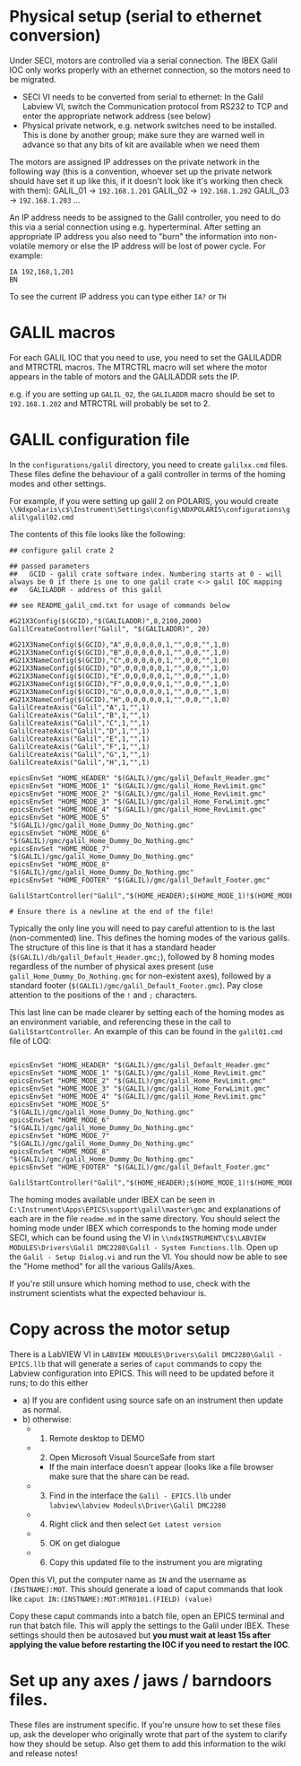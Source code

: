 # Physical setup (serial to ethernet conversion)

Under SECI, motors are controlled via a serial connection. The IBEX Galil IOC only works properly with an ethernet connection, so the motors need to be migrated.

- SECI VI needs to be converted from serial to ethernet: In the Galil Labview VI, switch the Communication protocol from RS232 to TCP and enter the appropriate network address (see below)
- Physical private network, e.g. network switches need to be installed. This is done by another group; make sure they are warned well in advance so that any bits of kit are available when we need them

The motors are assigned IP addresses on the private network in the following way (this is a convention, whoever set up the private network should have set it up like this, if it doesn't look like it's working then check with them):
GALIL_01 -> `192.168.1.201`
GALIL_02 -> `192.168.1.202`
GALIL_03 -> `192.168.1.203`
...

An IP address needs to be assigned to the Galil controller, you need to do this via a serial connection using e.g. hyperterminal. After setting an appropriate IP address you also need to "burn" the information into non-volatile memory or else the IP address will be lost of power cycle. For example:
```
IA 192,168,1,201
BN    
```
To see the current IP address you can type either    `IA?`    or    `TH`

# GALIL macros

For each GALIL IOC that you need to use, you need to set the GALILADDR and MTRCTRL macros. The MTRCTRL macro will set where the motor appears in the table of motors and the GALILADDR sets the IP.

e.g. if you are setting up `GALIL_02`, the `GALILADDR` macro should be set to `192.168.1.202` and MTRCTRL will probably be set to 2.

# GALIL configuration file

In the `configurations/galil` directory, you need to create `galilxx.cmd` files. These files define the behaviour of a galil controller in terms of the homing modes and other settings.

For example, if you were setting up galil 2 on POLARIS, you would create `\\Ndxpolaris\c$\Instrument\Settings\config\NDXPOLARIS\configurations\galil\galil02.cmd`

The contents of this file looks like the following:

```
## configure galil crate 2 

## passed parameters
##   GCID - galil crate software index. Numbering starts at 0 - will always be 0 if there is one to one galil crate <-> galil IOC mapping  
##   GALILADDR - address of this galil

## see README_galil_cmd.txt for usage of commands below

#G21X3Config($(GCID),"$(GALILADDR)",8,2100,2000) 
GalilCreateController("Galil", "$(GALILADDR)", 20)

#G21X3NameConfig($(GCID),"A",0,0,0,0,0,1,"",0,0,"",1,0)
#G21X3NameConfig($(GCID),"B",0,0,0,0,0,1,"",0,0,"",1,0)
#G21X3NameConfig($(GCID),"C",0,0,0,0,0,1,"",0,0,"",1,0)
#G21X3NameConfig($(GCID),"D",0,0,0,0,0,1,"",0,0,"",1,0)
#G21X3NameConfig($(GCID),"E",0,0,0,0,0,1,"",0,0,"",1,0)
#G21X3NameConfig($(GCID),"F",0,0,0,0,0,1,"",0,0,"",1,0)
#G21X3NameConfig($(GCID),"G",0,0,0,0,0,1,"",0,0,"",1,0)
#G21X3NameConfig($(GCID),"H",0,0,0,0,0,1,"",0,0,"",1,0)
GalilCreateAxis("Galil","A",1,"",1)
GalilCreateAxis("Galil","B",1,"",1)
GalilCreateAxis("Galil","C",1,"",1)
GalilCreateAxis("Galil","D",1,"",1)
GalilCreateAxis("Galil","E",1,"",1)
GalilCreateAxis("Galil","F",1,"",1)
GalilCreateAxis("Galil","G",1,"",1)
GalilCreateAxis("Galil","H",1,"",1)

epicsEnvSet "HOME_HEADER" "$(GALIL)/gmc/galil_Default_Header.gmc"
epicsEnvSet "HOME_MODE_1" "$(GALIL)/gmc/galil_Home_RevLimit.gmc"
epicsEnvSet "HOME_MODE_2" "$(GALIL)/gmc/galil_Home_RevLimit.gmc"
epicsEnvSet "HOME_MODE_3" "$(GALIL)/gmc/galil_Home_ForwLimit.gmc"
epicsEnvSet "HOME_MODE_4" "$(GALIL)/gmc/galil_Home_RevLimit.gmc"
epicsEnvSet "HOME_MODE_5" "$(GALIL)/gmc/galil_Home_Dummy_Do_Nothing.gmc"
epicsEnvSet "HOME_MODE_6" "$(GALIL)/gmc/galil_Home_Dummy_Do_Nothing.gmc"
epicsEnvSet "HOME_MODE_7" "$(GALIL)/gmc/galil_Home_Dummy_Do_Nothing.gmc"
epicsEnvSet "HOME_MODE_8" "$(GALIL)/gmc/galil_Home_Dummy_Do_Nothing.gmc"
epicsEnvSet "HOME_FOOTER" "$(GALIL)/gmc/galil_Default_Footer.gmc"

GalilStartController("Galil","$(HOME_HEADER);$(HOME_MODE_1)!$(HOME_MODE_2)!$(HOME_MODE_3)!$(HOME_MODE_4)!$(HOME_MODE_5)!$(HOME_MODE_6)!$(HOME_MODE_7)!$(HOME_MODE_8);$(HOME_FOOTER)",0,0,3)

# Ensure there is a newline at the end of the file!

```

Typically the only line you will need to pay careful attention to is the last (non-commented) line. This defines the homing modes of the various galils. The structure of this line is that it has a standard header (`$(GALIL)/db/galil_Default_Header.gmc;`), followed by 8 homing modes regardless of the number of physical axes present (use `galil_Home_Dummy_Do_Nothing.gmc` for non-existent axes), followed by a standard footer (`$(GALIL)/gmc/galil_Default_Footer.gmc`).  Pay close attention to the positions of the `!` and `;` characters.

This last line can be made clearer by setting each of the homing modes as an environment variable, and referencing these in the call to `GalilStartController`. An example of this can be found in the `galil01.cmd` file of LOQ:

```

epicsEnvSet "HOME_HEADER" "$(GALIL)/gmc/galil_Default_Header.gmc"
epicsEnvSet "HOME_MODE_1" "$(GALIL)/gmc/galil_Home_RevLimit.gmc"
epicsEnvSet "HOME_MODE_2" "$(GALIL)/gmc/galil_Home_RevLimit.gmc"
epicsEnvSet "HOME_MODE_3" "$(GALIL)/gmc/galil_Home_ForwLimit.gmc"
epicsEnvSet "HOME_MODE_4" "$(GALIL)/gmc/galil_Home_RevLimit.gmc"
epicsEnvSet "HOME_MODE_5" "$(GALIL)/gmc/galil_Home_Dummy_Do_Nothing.gmc"
epicsEnvSet "HOME_MODE_6" "$(GALIL)/gmc/galil_Home_Dummy_Do_Nothing.gmc"
epicsEnvSet "HOME_MODE_7" "$(GALIL)/gmc/galil_Home_Dummy_Do_Nothing.gmc"
epicsEnvSet "HOME_MODE_8" "$(GALIL)/gmc/galil_Home_Dummy_Do_Nothing.gmc"
epicsEnvSet "HOME_FOOTER" "$(GALIL)/gmc/galil_Default_Footer.gmc"

GalilStartController("Galil","$(HOME_HEADER);$(HOME_MODE_1)!$(HOME_MODE_2)!$(HOME_MODE_3)!$(HOME_MODE_4)!$(HOME_MODE_5)!$(HOME_MODE_6)!$(HOME_MODE_7)!$(HOME_MODE_8);$(HOME_FOOTER)",0,0,3)

```

The homing modes available under IBEX can be seen in `C:\Instrument\Apps\EPICS\support\galil\master\gmc` and explanations of each are in the file `readme.md` in the same directory. You should select the homing mode under IBEX which corresponds to the homing mode under SECI, which can be found using the VI in `\\ndxINSTRUMENT\C$\LABVIEW MODULES\Drivers\Galil DMC2280\Galil - System Functions.llb`. Open up the `Galil - Setup Dialog.vi` and run the VI. You should now be able to see the "Home method" for all the various Galils/Axes. 

If you're still unsure which homing method to use, check with the instrument scientists what the expected behaviour is.

# Copy across the motor setup

There is a LabVIEW VI in `LABVIEW MODULES\Drivers\Galil DMC2280\Galil - EPICS.llb` that will generate a series of `caput` commands to copy the Labview configuration into EPICS. This will need to be updated before it runs; to do this either

- a) If you are confident using source safe on an instrument then update as normal.
- b) otherwise:
    - 1. Remote desktop to DEMO
    - 2. Open Microsoft Visual SourceSafe from start
        - If the main interface doesn't appear (looks like a file browser make sure that the share can be read.
    - 3. Find in the interface the `Galil - EPICS.llb` under `labview\labview Modeuls\Driver\Galil DMC2280`
    - 4. Right click and then select `Get Latest version`
    - 5. OK on get dialogue
    - 6. Copy this updated file to the instrument you are migrating

Open this VI, put the computer name as `IN` and the username as `(INSTNAME):MOT`. This should generate a load of caput commands that look like `caput IN:(INSTNAME):MOT:MTR0101.(FIELD) (value)`

Copy these caput commands into a batch file, open an EPICS terminal and run that batch file. This will apply the settings to the Galil under IBEX. These settings should then be autosaved but **you must wait at least 15s after applying the value before restarting the IOC if you need to restart the IOC**.

# Set up any axes / jaws / barndoors files.

These files are instrument specific. If you're unsure how to set these files up, ask the developer who originally wrote that part of the system to clarify how they should be setup. Also get them to add this information to the wiki and release notes!

